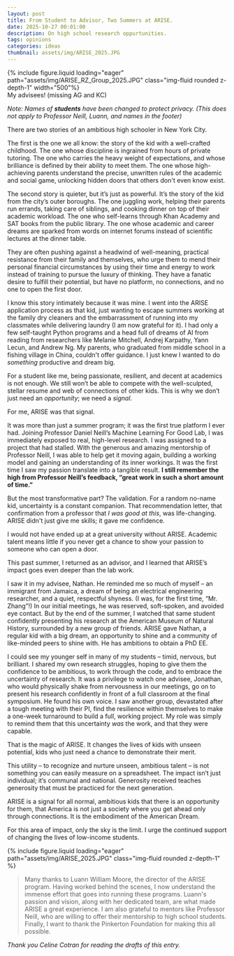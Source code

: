 ```yaml
---
layout: post
title: From Student to Advisor, Two Summers at ARISE.
date: 2025-10-27 00:01:00
description: On high school research oppurtunities.
tags: opinions
categories: ideas
thumbnail: assets/img/ARISE_2025.JPG
---
```


<div class="text-center">
{% include figure.liquid loading="eager" path="assets/img/ARISE_RZ_Group_2025.JPG" class="img-fluid rounded z-depth-1" width="500"%}
</div>
<div class="caption">
	My advisees! (missing AG and KC)
</div>

*Note: Names of **students** have been changed to protect privacy. (This does not apply to Professor Neill, Luann, and names in the footer)*

There are two stories of an ambitious high schooler in New York City.

The first is the one we all know: the story of the kid with a well-crafted childhood. The one whose discipline is ingrained from hours of private tutoring. The one who carries the heavy weight of expectations, and whose brilliance is defined by their ability to meet them. The one whose high-achieving parents understand the precise, unwritten rules of the academic and social game, unlocking hidden doors that others don't even know exist.

The second story is quieter, but it’s just as powerful. It’s the story of the kid from the city’s outer boroughs. The one juggling work, helping their parents run errands, taking care of siblings, and cooking dinner on top of their academic workload. The one who self-learns through Khan Academy and SAT books from the public library. The one whose academic and career dreams are sparked from words on internet forums instead of scientific lectures at the dinner table.

They are often pushing against a headwind of well-meaning, practical resistance from their family and themselves, who urge them to mend their personal financial circumstances by using their time and energy to work instead of training to pursue the luxury of thinking. They have a fanatic desire to fulfill their potential, but have no platform, no connections, and no one to open the first door.

I know this story intimately because it was mine. I went into the ARISE application process as that kid, just wanting to escape summers working at the family dry cleaners and the embarrassment of running into my classmates while delivering laundry (I am now grateful for it). I had only a few self-taught Python programs and a head full of dreams of AI from reading from researchers like Melanie Mitchell, Andrej Karpathy, Yann Lecun, and Andrew Ng. My parents, who graduated from middle school in a fishing village in China, couldn't offer guidance. I just knew I wanted to do *something* productive and dream big.

For a student like me, being passionate, resilient, and decent at academics is not enough. We still won’t be able to compete with the well-sculpted, stellar resume and web of connections of other kids. This is why we don’t just need an *opportunity*; we need a *signal*.

For me, ARISE was that signal.

It was more than just a summer program; it was the first true platform I ever had. Joining Professor Daniel Neill’s Machine Learning For Good Lab, I was immediately exposed to real, high-level research. I was assigned to a project that had stalled. With the generous and amazing mentorship of Professor Neill, I was able to help get it moving again, building a working model and gaining an understanding of its inner workings. It was the first time I saw my passion translate into a tangible result. **I still remember the high from Professor Neill’s feedback, “great work in such a short amount of time.”**

But the most transformative part? The validation. For a random no-name kid, uncertainty is a constant companion. That recommendation letter, that confirmation from a professor that *I was good at this*, was life-changing. ARISE didn't just give me skills; it gave me confidence.

I would not have ended up at a great university without ARISE. Academic talent means little if you never get a chance to show your passion to someone who can open a door.

This past summer, I returned as an advisor, and I learned that ARISE’s impact goes even deeper than the lab work.

I saw it in my advisee, Nathan. He reminded me so much of myself – an immigrant from Jamaica, a dream of being an electrical engineering researcher, and a quiet, respectful shyness. (I was, for the first time, “Mr. Zhang”\!) In our initial meetings, he was reserved, soft-spoken, and avoided eye contact. But by the end of the summer, I watched that same student confidently presenting his research at the American Museum of Natural History, surrounded by a new group of friends. ARISE gave Nathan, a regular kid with a big dream, an opportunity to shine and a community of like-minded peers to shine with. He has ambitions to obtain a PhD EE.

I could see my younger self in many of my students – timid, nervous, but brilliant. I shared my own research struggles, hoping to give them the confidence to be ambitious, to work through the code, and to embrace the uncertainty of research. It was a privilege to watch one advisee, Jonathan, who would physically shake from nervousness in our meetings, go on to present his research confidently in front of a full classroom at the final symposium. He found his own voice. I saw another group, devastated after a tough meeting with their PI, find the resilience within themselves to make a one-week turnaround to build a full, working project. My role was simply to remind them that this uncertainty *was* the work, and that they were capable.

That is the magic of ARISE. It changes the lives of kids with unseen potential, kids who just need a chance to demonstrate their merit.

This utility – to recognize and nurture unseen, ambitious talent – is not something you can easily measure on a spreadsheet. The impact isn’t just individual; it’s communal and national. Generosity received teaches generosity that must be practiced for the next generation.

ARISE is a signal for all normal, ambitious kids that there is an opportunity for them, that America is not just a society where you get ahead only through connections. It is the embodiment of the American Dream. 

For this area of impact, only the sky is the limit. I urge the continued support of changing the lives of low-income students.

{% include figure.liquid loading="eager" path="assets/img/ARISE_2025.JPG" class="img-fluid rounded z-depth-1" %}


> Many thanks to Luann William Moore, the director of the ARISE program. Having worked behind the scenes, I now understand the immense effort that goes into running these programs. Luann's passion and vision, along with her dedicated team, are what made ARISE a great experience.
> I am also grateful to mentors like Professor Neill, who are willing to offer their mentorship to high school students.
> Finally, I want to thank the Pinkerton Foundation for making this all possible.

*Thank you Celine Cotran for reading the drafts of this entry.*